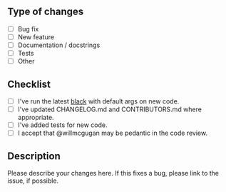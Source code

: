 ## Type of changes

- [ ] Bug fix
- [ ] New feature
- [ ] Documentation / docstrings
- [ ] Tests
- [ ] Other

## Checklist

- [ ] I've run the latest [black](https://github.com/ambv/black) with default args on new code.
- [ ] I've updated CHANGELOG.md and CONTRIBUTORS.md where appropriate.
- [ ] I've added tests for new code.
- [ ] I accept that @willmcgugan may be pedantic in the code review.

## Description

Please describe your changes here. If this fixes a bug, please link to the issue, if possible.
